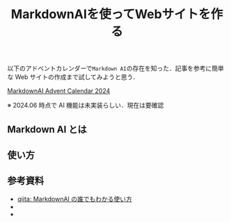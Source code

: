 ﻿---
title: MarkdownAIを使ってWebサイトを作る
category: AI
tags:
  - Markdown
  - AI
id: 87e85dcc-952d-42c8-9c8a-e9b291b92850
---

以下のアドベントカレンダーで`Markdown AI`の存在を知った．記事を参考に簡単な Web サイトの作成まで試してみようと思う．

[MarkdownAI Advent Calendar 2024](https://qiita.com/advent-calendar/2024/markdownai)

※ 2024.06 時点で AI 機能は未実装らしい．現在は要確認

## Markdown AI とは

## 使い方

##

## 参考資料

- [qiita: MarkdownAI の誰でもわかる使い方](https://qiita.com/mdown_ai_jpn/items/d3e281565c876a0bd64f)
- []()
- []()
